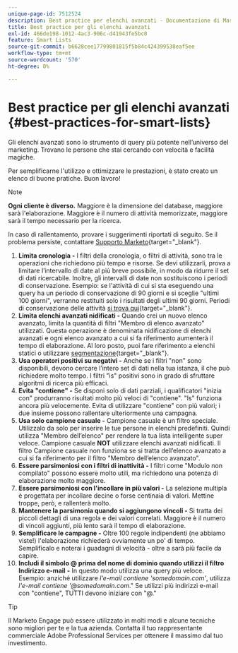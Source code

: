 ```yaml
---
unique-page-id: 7512524
description: Best practice per elenchi avanzati - Documentazione di Marketo - Documentazione del prodotto
title: Best practice per gli elenchi avanzati
exl-id: 466de198-1012-4ac3-906c-d41943fe5bc0
feature: Smart Lists
source-git-commit: b6628cee17799801815f5b84c424399538eaf5ee
workflow-type: tm+mt
source-wordcount: '570'
ht-degree: 0%

---
```


# Best practice per gli elenchi avanzati {#best-practices-for-smart-lists}

Gli elenchi avanzati sono lo strumento di query più potente nell’universo del marketing. Trovano le persone che stai cercando con velocità e facilità magiche.

Per semplificarne l&#39;utilizzo e ottimizzare le prestazioni, è stato creato un elenco di buone pratiche. Buon lavoro!

>[!NOTE]
>
>**Ogni cliente è diverso.** Maggiore è la dimensione del database, maggiore sarà l&#39;elaborazione. Maggiore è il numero di attività memorizzate, maggiore sarà il tempo necessario per la ricerca.
>
>In caso di rallentamento, provare i suggerimenti riportati di seguito. Se il problema persiste, contattare [Supporto Marketo](https://nation.marketo.com/t5/Support/ct-p/Support){target="_blank"}.

1. **Limita cronologia -** I filtri della cronologia, o filtri di attività, sono tra le operazioni che richiedono più tempo e risorse. Se devi utilizzarli, prova a limitare l’intervallo di date al più breve possibile, in modo da ridurre il set di dati ricercabile. Inoltre, gli intervalli di date non sostituiscono i periodi di conservazione. Esempio: se l&#39;attività di cui si sta eseguendo una query ha un periodo di conservazione di 90 giorni e si sceglie &quot;ultimi 100 giorni&quot;, verranno restituiti solo i risultati degli ultimi 90 giorni. Periodi di conservazione delle attività [si trova qui](https://nation.marketo.com/t5/knowledgebase/marketo-activities-data-retention-policy/ta-p/251480){target="_blank"}.
1. **Limita elenchi avanzati nidificati -** Quando crei un nuovo elenco avanzato, limita la quantità di filtri &quot;Membro di elenco avanzato&quot; utilizzati. Questa operazione è denominata nidificazione di elenchi avanzati e ogni elenco avanzato a cui si fa riferimento aumenterà il tempo di elaborazione. Al loro posto, puoi fare riferimento a elenchi statici o utilizzare [segmentazione](/help/marketo/product-docs/personalization/segmentation-and-snippets/segmentation/create-a-segmentation.md){target="_blank"}.
1. **Usa operatori positivi su negativi -** Anche se i filtri &quot;non&quot; sono disponibili, devono cercare l’intero set di dati nella tua istanza, il che può richiedere molto tempo. I filtri &quot;is&quot; positivi sono in grado di sfruttare algoritmi di ricerca più efficaci.
1. **Evita &quot;contiene&quot; -** Se disponi solo di dati parziali, i qualificatori &quot;inizia con&quot; produrranno risultati molto più veloci di &quot;contiene&quot;. &quot;Is&quot; funziona ancora più velocemente. Evita di utilizzare &quot;contiene&quot; con più valori; i due insieme possono rallentare ulteriormente una campagna.
1. **Usa solo campione casuale -** Campione casuale è un filtro speciale. Utilizzalo da solo per inserire le tue persone in elenchi predefiniti. Quindi utilizza &quot;Membro dell’elenco&quot; per rendere la tua lista intelligente super veloce. Campione casuale **NOT** utilizzare elenchi avanzati nidificati. Il filtro Campione casuale non funziona se si tratta dell’elenco avanzato a cui si fa riferimento per il filtro &quot;Membro dell’elenco avanzato&quot;.
1. **Essere parsimoniosi con i filtri di inattività -** I filtri come &quot;Modulo non compilato&quot; possono essere molto utili, ma richiedono una potenza di elaborazione molto maggiore.
1. **Essere parsimoniosi con l&#39;incollare in più valori -** La selezione multipla è progettata per incollare decine o forse centinaia di valori. Mettine troppe, però, e rallenterà molto.
1. **Mantenere la parsimonia quando si aggiungono vincoli -** Si tratta dei piccoli dettagli di una regola e dei valori correlati. Maggiore è il numero di vincoli aggiunti, più lento sarà il tempo di elaborazione.
1. **Semplificare le campagne -** Oltre 100 regole indipendenti (ne abbiamo viste!) l&#39;elaborazione richiederà ovviamente un po&#39; di tempo. Semplificalo e noterai i guadagni di velocità - oltre a sarà più facile da capire.
1. **Includi il simbolo @ prima del nome di dominio quando utilizzi il filtro Indirizzo e-mail** **-** In questo modo utilizza una query più veloce. Esempio: anziché utilizzare _l&#39;e-mail contiene &#39;somedomain.com&#39;_, utilizza _l&#39;e-mail contiene &#39;@somedomain.com_.&quot; Se utilizzi più indirizzi e-mail con &quot;contiene&quot;, TUTTI devono iniziare con &quot;@.&quot;

>[!TIP]
>
>Il Marketo Engage può essere utilizzato in molti modi e alcune tecniche sono migliori per te e la tua azienda. Contatta il tuo rappresentante commerciale Adobe Professional Services per ottenere il massimo dal tuo investimento.
